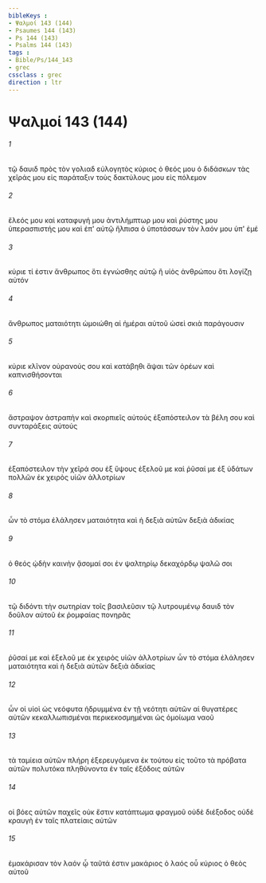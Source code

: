 ```yaml
---
bibleKeys : 
- Ψαλμοί 143 (144)
- Psaumes 144 (143)
- Ps 144 (143)
- Psalms 144 (143)
tags : 
- Bible/Ps/144_143
- grec
cssclass : grec
direction : ltr
---
```


# Ψαλμοί 143 (144)

###### 1
τῷ δαυιδ πρὸς τὸν γολιαδ εὐλογητὸς κύριος ὁ θεός μου ὁ διδάσκων τὰς χεῖράς μου εἰς παράταξιν τοὺς δακτύλους μου εἰς πόλεμον
###### 2
ἔλεός μου καὶ καταφυγή μου ἀντιλήμπτωρ μου καὶ ῥύστης μου ὑπερασπιστής μου καὶ ἐπ' αὐτῷ ἤλπισα ὁ ὑποτάσσων τὸν λαόν μου ὑπ' ἐμέ
###### 3
κύριε τί ἐστιν ἄνθρωπος ὅτι ἐγνώσθης αὐτῷ ἢ υἱὸς ἀνθρώπου ὅτι λογίζῃ αὐτόν
###### 4
ἄνθρωπος ματαιότητι ὡμοιώθη αἱ ἡμέραι αὐτοῦ ὡσεὶ σκιὰ παράγουσιν
###### 5
κύριε κλῖνον οὐρανούς σου καὶ κατάβηθι ἅψαι τῶν ὀρέων καὶ καπνισθήσονται
###### 6
ἄστραψον ἀστραπὴν καὶ σκορπιεῖς αὐτούς ἐξαπόστειλον τὰ βέλη σου καὶ συνταράξεις αὐτούς
###### 7
ἐξαπόστειλον τὴν χεῖρά σου ἐξ ὕψους ἐξελοῦ με καὶ ῥῦσαί με ἐξ ὑδάτων πολλῶν ἐκ χειρὸς υἱῶν ἀλλοτρίων
###### 8
ὧν τὸ στόμα ἐλάλησεν ματαιότητα καὶ ἡ δεξιὰ αὐτῶν δεξιὰ ἀδικίας
###### 9
ὁ θεός ᾠδὴν καινὴν ᾄσομαί σοι ἐν ψαλτηρίῳ δεκαχόρδῳ ψαλῶ σοι
###### 10
τῷ διδόντι τὴν σωτηρίαν τοῖς βασιλεῦσιν τῷ λυτρουμένῳ δαυιδ τὸν δοῦλον αὐτοῦ ἐκ ῥομφαίας πονηρᾶς
###### 11
ῥῦσαί με καὶ ἐξελοῦ με ἐκ χειρὸς υἱῶν ἀλλοτρίων ὧν τὸ στόμα ἐλάλησεν ματαιότητα καὶ ἡ δεξιὰ αὐτῶν δεξιὰ ἀδικίας
###### 12
ὧν οἱ υἱοὶ ὡς νεόφυτα ἡδρυμμένα ἐν τῇ νεότητι αὐτῶν αἱ θυγατέρες αὐτῶν κεκαλλωπισμέναι περικεκοσμημέναι ὡς ὁμοίωμα ναοῦ
###### 13
τὰ ταμίεια αὐτῶν πλήρη ἐξερευγόμενα ἐκ τούτου εἰς τοῦτο τὰ πρόβατα αὐτῶν πολυτόκα πληθύνοντα ἐν ταῖς ἐξόδοις αὐτῶν
###### 14
οἱ βόες αὐτῶν παχεῖς οὐκ ἔστιν κατάπτωμα φραγμοῦ οὐδὲ διέξοδος οὐδὲ κραυγὴ ἐν ταῖς πλατείαις αὐτῶν
###### 15
ἐμακάρισαν τὸν λαόν ᾧ ταῦτά ἐστιν μακάριος ὁ λαός οὗ κύριος ὁ θεὸς αὐτοῦ
